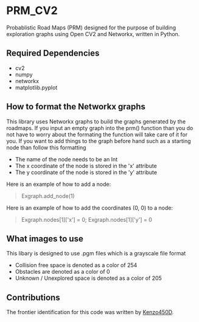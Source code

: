 # PRM_CV2
Probablistic Road Maps (PRM) designed for the purpose of building exploration graphs using Open CV2 and Networkx, written in Python.

## Required Dependencies
* cv2
* numpy
* networkx
* matplotlib.pyplot

## How to format the Networkx graphs
This library uses Networkx graphs to build the graphs generated by the roadmaps. If you input an empty graph into the prm() function than you do not have to worry about the formating the function will take care of it for you. If you want to add things to the graph before hand such as a starting node than follow this formatting
* The name of the node needs to be an Int
* The x coordinate of the node is stored in the 'x' attribute
* The y coordinate of the node is stored in the 'y' attribute

Here is an example of how to add a node:
> Exgraph.add_node(1)

Here is an example of how to add the coordinates (0, 0) to a node:
> Exgraph.nodes[1]['x'] = 0; 
> Exgraph.nodes[1]['y'] = 0

## What images to use
This libary is designed to use .pgm files which is a grayscale file format
* Collision free space is denoted as a color of 254
* Obstacles are denoted as a color of 0
* Unknown / Unexplored space is denoted as a color of 205

## Contributions
The frontier identification for this code was written by [Kenzo450D](https://github.com/Kenzo450D).
